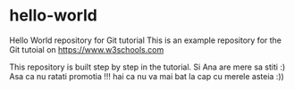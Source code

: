 # hello-world
Hello World repository for Git tutorial
This is an example repository for the Git tutoial on https://www.w3schools.com

This repository is built step by step in the tutorial.
Si Ana are mere sa stiti :)
Asa ca nu ratati promotia !!!
hai ca nu va mai bat la cap cu merele asteia :))
